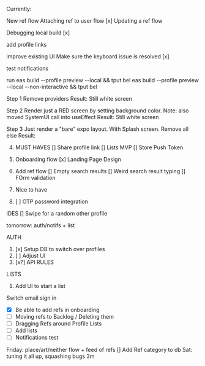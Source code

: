 Currently:

New ref flow
Attaching ref to user flow
[x]
Updating a ref flow

Debugging local build
[x]

add profile links

improve existing UI
Make sure the keyboard issue is resolved
[x]

test notifications

run
eas build --profile preview --local && tput bel
eas build --profile preview --local --non-interactive && tput bel

Step 1 Remove providers
Result: Still white screen

Step 2 Render just a RED screen by setting background color.
Note: also moved SystemUI call into useEffect
Result: Still white screen

Step 3
Just render a "bare" expo layout. With Splash screen. Remove all else
Result:

4. MUST HAVES
   [] Share profile link
   [] Lists MVP
   [] Store Push Token

1. Onboarding flow
   [x] Landing Page Design
1. Add ref flow
   [] Empty search results
   [] Weird search result typing
   [] FOrm validation
1. Nice to have
1. [ ] OTP password integration

IDES
[] Swipe for a random other profile

tomorrow: auth/notifs + list

AUTH

1. [x] Setup DB to switch over profiles
2. [ ] Adjust UI
3. [x?] API RULES

LISTS

1. Add UI to start a list

Switch email sign in

- [x] Be able to add refs in onboarding
- [ ] Moving refs to Backlog / Deleting them
- [ ] Dragging Refs around Profile
      Lists
- [ ] Add lists
- [ ] Notifications test

Friday: place/art/neither flow + feed of refs
[] Add Ref category to db
Sat: tuning it all up, squashing bugs
3m
